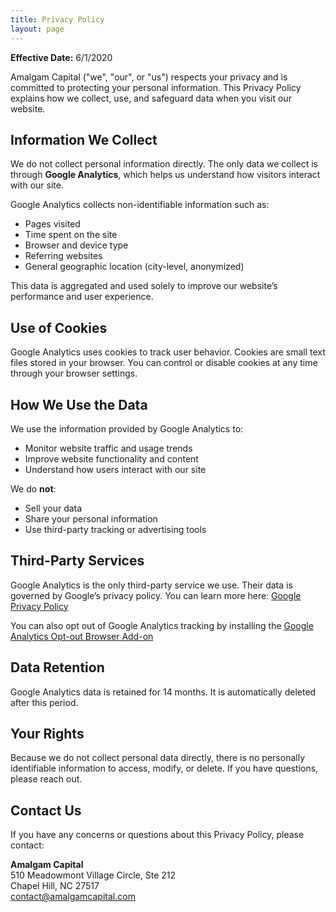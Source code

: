```yaml
---
title: Privacy Policy
layout: page
---
```


**Effective Date:** 6/1/2020

Amalgam Capital ("we", "our", or "us") respects your privacy and is committed to protecting your personal information. This Privacy Policy explains how we collect, use, and safeguard data when you visit our website.

## Information We Collect

We do not collect personal information directly. The only data we collect is through **Google Analytics**, which helps us understand how visitors interact with our site.

Google Analytics collects non-identifiable information such as:
- Pages visited
- Time spent on the site
- Browser and device type
- Referring websites
- General geographic location (city-level, anonymized)

This data is aggregated and used solely to improve our website’s performance and user experience.

## Use of Cookies

Google Analytics uses cookies to track user behavior. Cookies are small text files stored in your browser. You can control or disable cookies at any time through your browser settings.

## How We Use the Data

We use the information provided by Google Analytics to:
- Monitor website traffic and usage trends
- Improve website functionality and content
- Understand how users interact with our site

We do **not**:
- Sell your data  
- Share your personal information  
- Use third-party tracking or advertising tools

## Third-Party Services

Google Analytics is the only third-party service we use. Their data is governed by Google’s privacy policy. You can learn more here: [Google Privacy Policy](https://policies.google.com/privacy)

You can also opt out of Google Analytics tracking by installing the [Google Analytics Opt-out Browser Add-on](https://tools.google.com/dlpage/gaoptout)

## Data Retention

Google Analytics data is retained for 14 months. It is automatically deleted after this period.

## Your Rights

Because we do not collect personal data directly, there is no personally identifiable information to access, modify, or delete. If you have questions, please reach out.

## Contact Us

If you have any concerns or questions about this Privacy Policy, please contact:

**Amalgam Capital**  
510 Meadowmont Village Circle, Ste 212  
Chapel Hill, NC 27517  
contact@amalgamcapital.com
